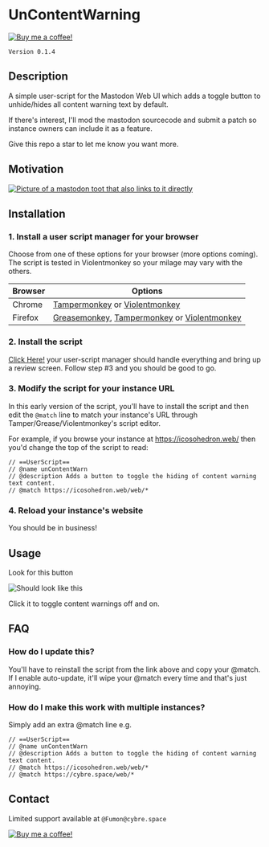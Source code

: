 # UnContentWarning

[![Buy me a coffee!](https://www.buymeacoffee.com/assets/img/custom_images/orange_img.png)](https://www.buymeacoffee.com/mI8stwU4P)

`Version 0.1.4`

## Description
A simple user-script for the Mastodon Web UI which adds a toggle button to unhide/hides all content warning text by default.

If there's interest, I'll mod the mastodon sourcecode and submit a patch so instance owners can include it as a feature.

Give this repo a star to let me know you want more.

## Motivation
[![Picture of a mastodon toot that also links to it directly](https://i.imgur.com/IKfm2k6.png)](https://witches.town/@morganastra/99453854540460685)

## Installation

### 1. Install a user script manager for your browser

Choose from one of these options for your browser (more options coming). The script is tested in Violentmonkey so your milage may vary with the others.

| Browser | Options |
|---------|---------|
| Chrome | [Tampermonkey](https://chrome.google.com/webstore/detail/tampermonkey/dhdgffkkebhmkfjojejmpbldmpobfkfo) or [Violentmonkey](https://chrome.google.com/webstore/detail/violent-monkey/jinjaccalgkegednnccohejagnln) |
| Firefox | [Greasemonkey](https://addons.mozilla.org/firefox/addon/greasemonkey/), [Tampermonkey](https://addons.mozilla.org/firefox/addon/tampermonkey/) or [Violentmonkey](https://addons.mozilla.org/firefox/addon/violentmonkey/)|


### 2. Install the script

[Click Here!](https://raw.githubusercontent.com/Fumon/unContentWarn/master/unContentWarn.user.js) your user-script manager should handle everything and bring up a review screen. Follow step #3 and you should be good to go.

### 3. Modify the script for your instance URL

In this early version of the script, you'll have to install the script and then edit the `@match` line to match your instance's URL through Tamper/Grease/Violentmonkey's script editor.

For example, if you browse your instance at https://icosohedron.web/ then you'd change the top of the script to read:

```
// ==UserScript==
// @name unContentWarn
// @description Adds a button to toggle the hiding of content warning text content.
// @match https://icosohedron.web/web/* 
```

### 4. Reload your instance's website

You should be in business!

## Usage

Look for this button

![Should look like this](https://i.imgur.com/srXtEkW.png)

Click it to toggle content warnings off and on.

## FAQ

### How do I update this?

You'll have to reinstall the script from the link above and copy your @match. If I enable auto-update, it'll wipe your @match every time and that's just annoying.

### How do I make this work with multiple instances?

Simply add an extra @match line e.g.

```
// ==UserScript==
// @name unContentWarn
// @description Adds a button to toggle the hiding of content warning text content.
// @match https://icosohedron.web/web/* 
// @match https://cybre.space/web/*
```

## Contact

Limited support available at `@Fumon@cybre.space`

[![Buy me a coffee!](https://www.buymeacoffee.com/assets/img/custom_images/orange_img.png)](https://www.buymeacoffee.com/mI8stwU4P)
